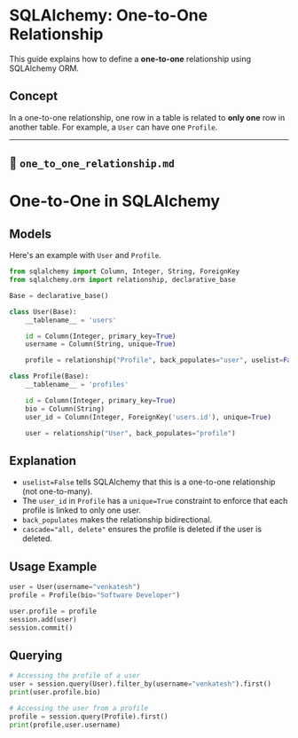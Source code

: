 # SQLAlchemy: One-to-One Relationship

This guide explains how to define a **one-to-one** relationship using SQLAlchemy ORM.

## Concept

In a one-to-one relationship, one row in a table is related to **only one** row in another table. For example, a `User` can have one `Profile`.

---

## 📄 `one_to_one_relationship.md`

# One-to-One in SQLAlchemy

## Models

Here's an example with `User` and `Profile`.

```python
from sqlalchemy import Column, Integer, String, ForeignKey
from sqlalchemy.orm import relationship, declarative_base

Base = declarative_base()

class User(Base):
    __tablename__ = 'users'

    id = Column(Integer, primary_key=True)
    username = Column(String, unique=True)

    profile = relationship("Profile", back_populates="user", uselist=False, cascade="all, delete")

class Profile(Base):
    __tablename__ = 'profiles'

    id = Column(Integer, primary_key=True)
    bio = Column(String)
    user_id = Column(Integer, ForeignKey('users.id'), unique=True)

    user = relationship("User", back_populates="profile")
```

## Explanation

- `uselist=False` tells SQLAlchemy that this is a one-to-one relationship (not one-to-many).
- The `user_id` in `Profile` has a `unique=True` constraint to enforce that each profile is linked to only one user.
- `back_populates` makes the relationship bidirectional.
- `cascade="all, delete"` ensures the profile is deleted if the user is deleted.

## Usage Example

```python
user = User(username="venkatesh")
profile = Profile(bio="Software Developer")

user.profile = profile
session.add(user)
session.commit()
```

## Querying

```python
# Accessing the profile of a user
user = session.query(User).filter_by(username="venkatesh").first()
print(user.profile.bio)

# Accessing the user from a profile
profile = session.query(Profile).first()
print(profile.user.username)
```

```

```
